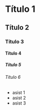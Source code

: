# Título 1
## Título 2
### Título 3
#### Título 4
##### Título 5 
###### Título 6 
* asist 1
* asist 2
* asist 3
